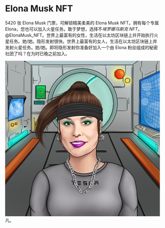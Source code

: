 # Elona Musk NFT

5420 张 Elona Musk 门票，可解锁精美柔美的 Elona Musk NFT。拥有每个专属 Elona，您也可以加入火星任务。敢于梦想，选择不*埃罗娜马斯克 NFT*。@ElonaMusk_NFT。世界上最富有的女性，生活在以太坊区块链上并开始执行火星任务。她/她。隐形发射很快。世界上最富有的女人，生活在以太坊区块链上并发射火星任务。她/她。即将隐形发射你准备好加入一个由 Elona 粉丝组成的秘密社团了吗？在为时已晚之前加入。

![NFT](1.png)凡。
